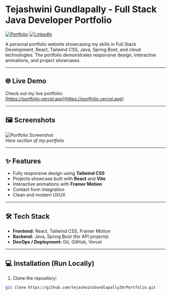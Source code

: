 # Tejashwini Gundlapally - Full Stack Java Developer Portfolio

[![Portfolio](https://img.shields.io/badge/Portfolio-Live-green)](https://portfolio.vercel.app)
[![LinkedIn](https://img.shields.io/badge/LinkedIn-Connect-blue)](https://www.linkedin.com/in/tejashwinigundlapally/)

A personal portfolio website showcasing my skills in Full Stack Development, React, Tailwind CSS, Java, Spring Boot, and cloud technologies. The portfolio demonstrates responsive design, interactive animations, and project showcases.

---

## 🌐 Live Demo
Check out my live portfolio:  
[https://portfolio.vercel.app](https://portfolio.vercel.app)

---

## 🖼 Screenshots
![Portfolio Screenshot](./screenshot.png)  
*Hero section of my portfolio*

---

## ✨ Features
- Fully responsive design using **Tailwind CSS**
- Projects showcase built with **React** and **Vite**
- Interactive animations with **Framer Motion**
- Contact form integration
- Clean and modern UI/UX

---

## 🛠 Tech Stack
- **Frontend:** React, Tailwind CSS, Framer Motion  
- **Backend:** Java, Spring Boot (for API projects)  
- **DevOps / Deployment:** Git, GitHub, Vercel  

---

## 💻 Installation (Run Locally)
1. Clone the repository:
```bash
git clone https://github.com/tejashwiniGundlapally29/Portfolio.git
